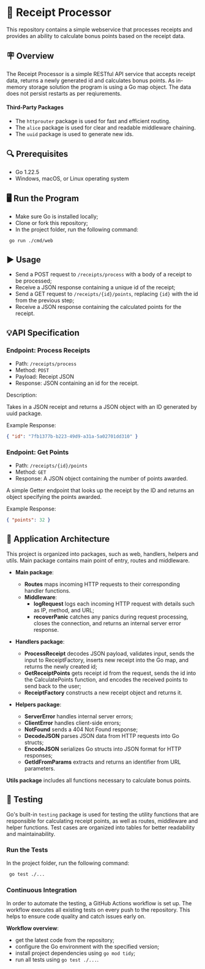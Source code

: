 # 🧮 Receipt Processor

This repository contains a simple webservice that processes receipts and provides an ability to calculate bonus points based on the receipt data.

## 🪧 Overview

The Receipt Processor is a simple RESTful API service that accepts receipt data, returns a newly generated id and calculates bonus points.
As in-memory storage solution the program is using a Go map object. The data does not persist restarts as per reqiurements.

#### Third-Party Packages

- The `httprouter` package is used for fast and efficient routing.
- The `alice` package is used for clear and readable middleware chaining.
- The `uuid` package is used to generate new ids.

## 🔍 Prerequisites

- Go 1.22.5
- Windows, macOS, or Linux operating system

## 🖥️ Run the Program

- Make sure Go is installed locally;
- Clone or fork this repository;
- In the project folder, run the following command:

```sh
 go run ./cmd/web
```

## ▶️ Usage

- Send a POST request to `/receipts/process` with a body of a receipt to be processed;
- Receive a JSON response containing a unique id of the receipt;
- Send a GET request to `/receipts/{id}/points`, replacing `{id}` with the id from the previous step;
- Receive a JSON response containing the calculated points for the receipt.

## 💡API Specification

### Endpoint: Process Receipts

- Path: `/receipts/process`
- Method: `POST`
- Payload: Receipt JSON
- Response: JSON containing an id for the receipt.

Description:

Takes in a JSON receipt and returns a JSON object with an ID generated by uuid package.

Example Response:

```json
{ "id": "7fb1377b-b223-49d9-a31a-5a02701dd310" }
```

### Endpoint: Get Points

- Path: `/receipts/{id}/points`
- Method: `GET`
- Response: A JSON object containing the number of points awarded.

A simple Getter endpoint that looks up the receipt by the ID and returns an object specifying the points awarded.

Example Response:

```json
{ "points": 32 }
```

## 🧱 Application Architecture

This project is organized into packages, such as web, handlers, helpers and utils.
Main package contains main point of entry, routes and middleware.

- **Main package**:

  - **Routes** maps incoming HTTP requests to their corresponding handler functions.
  - **Middleware**:
    - **logRequest** logs each incoming HTTP request with details such as IP, method, and URL;
    - **recoverPanic** catches any panics during request processing, closes the connection, and returns an internal server error response.

- **Handlers package**:

  - **ProcessReceipt** decodes JSON payload, validates input, sends the input to ReceiptFactory, inserts new receipt into the Go map, and returns the newly created id;
  - **GetReceiptPoints** gets receipt id from the request, sends the id into the CalculatePoints function, and encodes the received points to send back to the user;
  - **ReceiptFactory** constructs a new receipt object and returns it.

- **Helpers package**:
  - **ServerError** handles internal server errors;
  - **ClientError** handles client-side errors;
  - **NotFound** sends a 404 Not Found response;
  - **DecodeJSON** parses JSON data from HTTP requests into Go structs;
  - **EncodeJSON** serializes Go structs into JSON format for HTTP responses;
  - **GetIdFromParams** extracts and returns an identifier from URL parameters.

**Utils package** includes all functions necessary to calculate bonus points.

## 🚀 Testing

Go's built-in `testing` package is used for testing the utility functions that are responsible for calculating receipt points, as well as routes, middleware and helper functions. Test cases are organized into tables for better readability and maintainability.

### Run the Tests

In the project folder, run the following command:

```sh
 go test ./...
```

### Continuous Integration

In order to automate the testing, a GitHub Actions workflow is set up. The workflow executes all existing tests on every push to the repository. This helps to ensure code quality and catch issues early on.

**Workflow overview**:

- get the latest code from the repository;
- configure the Go environment with the specified version;
- install project dependencies using `go mod tidy`;
- run all tests using `go test ./...`.
